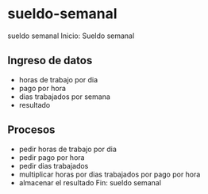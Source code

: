 # sueldo-semanal
sueldo semanal
Inicio: Sueldo semanal
## Ingreso de datos
- horas de trabajo por dia
- pago por hora
- dias trabajados por semana
- resultado

## Procesos
- pedir horas de trabajo por dia
- pedir pago por hora
- pedir dias trabajados
- multiplicar horas por dias trabajados por pago 	por hora 
- almacenar el resultado
Fin: sueldo semanal

